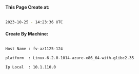 
   
#### This Page Create at:

```bash

2023-10-25 - 14:23:36 UTC

```

#### Create By Machine:

```bash

Host Name : fv-az1125-124

platform  : Linux-6.2.0-1014-azure-x86_64-with-glibc2.35

Ip Local  : 10.1.110.0

```

